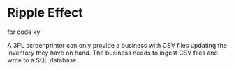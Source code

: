 # Ripple Effect
for code ky

A 3PL screenprinter can only provide a business with CSV files updating the inventory they have on hand. The business needs to ingest CSV files and write to a SQL database.
